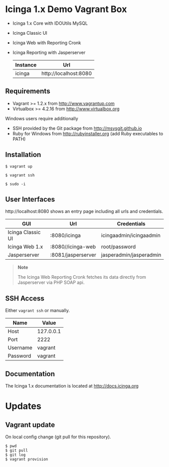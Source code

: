 # Icinga 1.x Demo Vagrant Box

* Icinga 1.x Core with IDOUtils MySQL
* Icinga Classic UI
* Icinga Web with Reporting Cronk
* Icinga Reporting with Jasperserver

  Instance                              | Url
  --------------------------------------|--------------------------------------
  icinga                                | http://localhost:8080

## Requirements

* Vagrant >= 1.2.x from http://www.vagrantup.com
* Virtualbox >= 4.2.16 from http://www.virtualbox.org

Windows users require additionally

* SSH provided by the Git package from http://msysgit.github.io
* Ruby for Windows from http://rubyinstaller.org (add Ruby executables to PATH)


## Installation

    $ vagrant up

    $ vagrant ssh

    $ sudo -i


## User Interfaces

http://localhost:8080 shows an entry page including all urls and
credentials.

  GUI               | Url               | Credentials
  ------------------|-------------------|----------------
  Icinga Classic UI | :8080/icinga      | icingaadmin/icingaadmin
  Icinga Web 1.x    | :8080//icinga-web	| root/password
  Jasperserver	    | :8081/jasperserver | jasperadmin/jasperadmin

> **Note**
>
> The Icinga Web Reporting Cronk fetches its data directly from Jasperserver via PHP SOAP api.

## SSH Access

Either `vagrant ssh` or manually.

  Name            | Value
  ----------------|----------------
  Host            | 127.0.0.1
  Port            | 2222
  Username        | vagrant
  Password        | vagrant


## Documentation

The Icinga 1.x documentation is located at http://docs.icinga.org

# Updates

## Vagrant update

On local config change (git pull for this repository).

    $ pwd
    $ git pull
    $ git log
    $ vagrant provision


